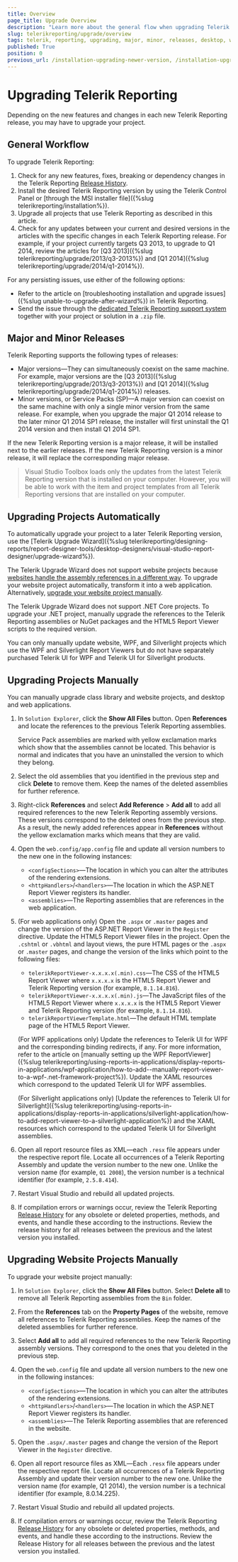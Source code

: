 ```yaml
---
title: Overview
page_title: Upgrade Overview
description: "Learn more about the general flow when upgrading Telerik Reporting and using the major and minor releases, and upgrade desktop, website, and other projects manually."
slug: telerikreporting/upgrade/overview
tags: telerik, reporting, upgrading, major, minor, releases, desktop, website, other, projects, manually, overview
published: True
position: 0
previous_url: /installation-upgrading-newer-version, /installation-upgrading-newer_version, /upgradepathoverview
---
```


# Upgrading Telerik Reporting

Depending on the new features and changes in each new Telerik Reporting release, you may have to upgrade your project. 

## General Workflow

To upgrade Telerik Reporting:

1. Check for any new features, fixes, breaking or dependency changes in the Telerik Reporting [Release History](https://www.telerik.com/support/whats-new/reporting/release-history).
1. Install the desired Telerik Reporting version by using the Telerik Control Panel or [through the MSI installer file]({%slug telerikreporting/installation%}).
1. Upgrade all projects that use Telerik Reporting as described in this article.
1. Check for any updates between your current and desired versions in the articles with the specific changes in each Telerik Reporting release. For example, if your project currently targets Q3 2013, to upgrade to Q1 2014, review the articles for [Q3 2013]({%slug telerikreporting/upgrade/2013/q3-2013%}) and [Q1 2014]({%slug telerikreporting/upgrade/2014/q1-2014%}).

For any persisting issues, use either of the following options: 

* Refer to the article on [troubleshooting installation and upgrade issues]({%slug unable-to-upgrade-after-wizard%}) in Telerik Reporting.
* Send the issue through the [dedicated Telerik Reporting support system](https://www.telerik.com/support/reporting) together with your project or solution in a `.zip` file.

## Major and Minor Releases

Telerik Reporting supports the following types of releases:

* Major versions&mdash;They can simultaneously coexist on the same machine. For example, major versions are the [Q3 2013]({%slug telerikreporting/upgrade/2013/q3-2013%}) and [Q1 2014]({%slug telerikreporting/upgrade/2014/q1-2014%}) releases.
* Minor versions, or Service Packs (SP)&mdash;A major version can coexist on the same machine with only a single minor version from the same release. For example, when you upgrade the major Q1 2014 release to the later minor Q1 2014 SP1 release, the installer will first uninstall the Q1 2014 version and then install Q1 2014 SP1.

If the new Telerik Reporting version is a major release, it will be installed next to the earlier releases. If the new Telerik Reporting version is a minor release, it will replace the corresponding major release.

> Visual Studio Toolbox loads only the updates from the latest Telerik Reporting version that is installed on your computer. However, you will be able to work with the item and project templates from all Telerik Reporting versions that are installed on your computer.

## Upgrading Projects Automatically

To automatically upgrade your project to a later Telerik Reporting version, use the [Telerik Upgrade Wizard]({%slug telerikreporting/designing-reports/report-designer-tools/desktop-designers/visual-studio-report-designer/upgrade-wizard%}).

The Telerik Upgrade Wizard does not support website projects because [websites handle the assembly references in a different way](https://learn.microsoft.com/en-us/previous-versions/aspnet/dd547590(v=vs.110)). To upgrade your website project automatically, transform it into a web application. Alternatively, [upgrade your website project manually](#upgrading-website-projects-manually).

The Telerik Upgrade Wizard does not support .NET Core projects. To upgrade your .NET project, manually upgrade the references to the Telerik Reporting assemblies or NuGet packages and the HTML5 Report Viewer scripts to the required version.

You can only manually update website, WPF, and Silverlight projects which use the WPF and Silverlight Report Viewers but do not have separately purchased Telerik UI for WPF and Telerik UI for Silverlight products.

## Upgrading Projects Manually

You can manually upgrade class library and website projects, and desktop and web applications.

1. In `Solution Explorer`, click the __Show All Files__ button. Open __References__ and locate the references to the previous Telerik Reporting assemblies.

	Service Pack assemblies are marked with yellow exclamation marks which show that the assemblies cannot be located. This behavior is normal and indicates that you have an uninstalled the version to which they belong. 

1. Select the old assemblies that you identified in the previous step and click __Delete__ to remove them. Keep the names of the deleted assemblies for further reference.
1. Right-click __References__ and select __Add Reference__ > __Add all__ to add all required references to the new Telerik Reporting assembly versions. These versions correspond to the deleted ones from the previous step. As a result, the newly added references appear in __References__ without the yellow exclamation marks which means that they are valid.
1. Open the `web.config/app.config` file and update all version numbers to the new one in the following instances: 

	+ `<configSections>`―The location in which you can alter the attributes of the rendering extensions.
	+ `<httpHandlers>`/`<handlers>`―The location in which the ASP.NET Report Viewer registers its handler.
	+ `<assemblies>`―The Reporting assemblies that are references in the web application.

1. (For web applications only) Open the `.aspx` or `.master` pages and change the version of the ASP.NET Report Viewer in the `Register` directive. Update the HTML5 Report Viewer files in the project. Open the `.cshtml` or `.vbhtml` and layout views, the pure HTML pages or the `.aspx` or `.master` pages, and change the version of the links which point to the following files: 

	+ `telerikReportViewer-x.x.x.x(.min).css`―The CSS of the HTML5 Report Viewer where `x.x.x.x` is the HTML5 Report Viewer and Telerik Reporting version (for example, `8.1.14.816`).
	+ `telerikReportViewer-x.x.x.x(.min).js`―The JavaScript files of the HTML5 Report Viewer where `x.x.x.x` is the HTML5 Report Viewer and Telerik Reporting version (for example, `8.1.14.816`).
	+ `telerikReportViewerTemplate.html`―The default HTML template page of the HTML5 Report Viewer.

	(For WPF applications only) Update the references to Telerik UI for WPF and the corresponding binding redirects, if any. For more information, refer to the article on [manually setting up the WPF ReportViewer]({%slug telerikreporting/using-reports-in-applications/display-reports-in-applications/wpf-application/how-to-add--manually-report-viewer-to-a-wpf-.net-framework-project%}). Update the XAML resources which correspond to the updated Telerik UI for WPF assemblies.

	(For Silverlight applications only) [Update the references to Telerik UI for Silverlight]({%slug telerikreporting/using-reports-in-applications/display-reports-in-applications/silverlight-application/how-to-add-report-viewer-to-a-silverlight-application%}) and the XAML resources which correspond to the updated Telerik UI for Silverlight assemblies.

1. Open all report resource files as XML―each `.resx` file appears under the respective report file. Locate all occurrences of a Telerik Reporting Assembly and update the version number to the new one. Unlike the version name (for example, `Q1 2008`), the version number is a technical identifier (for example, `2.5.8.414`).
1. Restart Visual Studio and rebuild all updated projects.
1. If compilation errors or warnings occur, review the Telerik Reporting [Release History](https://www.telerik.com/support/whats-new/reporting/release-history) for any obsolete or deleted properties, methods, and events, and handle these according to the instructions. Review the release history for all releases between the previous and the latest version you installed.

## Upgrading Website Projects Manually

To upgrade your website project manually:

1. In `Solution Explorer`, click the __Show All Files__ button. Select __Delete all__ to remove all Telerik Reporting assemblies from the `Bin` folder.
1. From the __References__ tab on the __Property Pages__ of the website, remove all references to Telerik Reporting assemblies. Keep the names of the deleted assemblies for further reference.
1. Select __Add all__ to add all required references to the new Telerik Reporting assembly versions. They correspond to the ones that you deleted in the previous step.
1. Open the `web.config` file and update all version numbers to the new one in the following instances:

	+ `<configSections>`―The location in which you can alter the attributes of the rendering extensions.
	+ `<httpHandlers>`/`<handlers>`―The location in which the ASP.NET Report Viewer registers its handler.
	+ `<assemblies>`―The Telerik Reporting assemblies that are referenced in the website.

1. Open the `.aspx/.master` pages and change the version of the Report Viewer in the `Register` directive.
1. Open all report resource files as XML―Each `.resx` file appears under the respective report file. Locate all occurrences of a Telerik Reporting Assembly and update their version number to the new one. Unlike the version name (for example, Q1 2014), the version number is a technical identifier (for example, 8.0.14.225).
1. Restart Visual Studio and rebuild all updated projects.
1. If compilation errors or warnings occur, review the Telerik Reporting [Release History](https://www.telerik.com/support/whats-new/reporting/release-history) for any obsolete or deleted properties, methods, and events, and handle these according to the instructions. Review the Release History for all releases between the previous and the latest version you installed.

